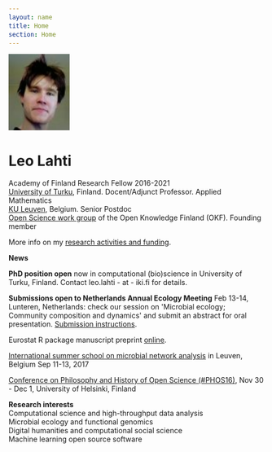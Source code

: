 ```yaml
---
layout: name
title: Home
section: Home
---
```


<img class='inset right' src='images/meitsi2006.jpg' title='Leo Lahti' alt='Photo' width='120px' />

Leo Lahti
=======

Academy of Finland Research Fellow 2016-2021  
[University of Turku](https://www.utu.fi/en/units/sci/units/math/Pages/home.aspx), Finland. Docent/Adjunct Professor. Applied Mathematics  
[KU Leuven](http://www.kuleuven.be/wieiswie/en/unit/50000700), Belgium. Senior Postdoc  
[Open Science work group](http://fi.okfn.org/wg/openscience/) of the Open Knowledge Finland (OKF). Founding member  

More info on my [research activities and funding](info/).


**News**

**PhD position open** now in computational (bio)science in University of Turku, Finland. Contact leo.lahti - at - iki.fi for details.  

**Submissions open to Netherlands Annual Ecology Meeting** Feb 13-14, Lunteren, Netherlands: check our session on 'Microbial ecology; Community composition and dynamics' and submit an abstract for oral presentation. [Submission instructions](https://www.nern.nl/NAEM2018).  

Eurostat R package manuscript preprint [online](https://journal.r-project.org/archive/2017/RJ-2017-019/index.html).

[International summer school on microbial network analysis](http://psbweb05.psb.ugent.be/conet/econetschool/index.php) in Leuven, Belgium Sep 11-13, 2017  

[Conference on Philosophy and History of Open Science (#PHOS16)](https://www.helsinki.fi/en/researchgroups/helsinki-digital-humanities/phos16-conference), Nov 30 - Dec 1, University of Helsinki, Finland


**Research interests**  
Computational science and high-throughput data analysis  
Microbial ecology and functional genomics  
Digital humanities and computational social science  
Machine learning open source software  



<!-- I am computational scientist focusing on the development and application of novel computational techniques in data-intensive research fields, in particular functional genomics and microbial ecology of the human body and [http://sorvi.r-forge.r-project.org open government data in Finland]. 
Computational analysis of human microbial ecology forms the current main focus of my research activity at [http://www.mib.wur.nl/UK/ Laboratory of Microbiology, Wageningen University], Netherlands. Before that, I was employed at [http://www.vetmed.helsinki.fi/apalva/index.htm Centre of Excellence in Microbial Food Safety Research], Department of Veterinary Bioscience, University of Helsinki, Finland, [http://www.cis.hut.fi/research Adaptive Informatics Research Centre of Excellence], Aalto University, [http://www.helsinki.fi/cmg/english/group/research_group.html Laboratory of Cytomolecular Genetics], University of Helsinki and as a visiting researcher at [http://www.ebi.ac.uk European Bioinformatics Institute EBI], Hinxton, UK, developing machine learning approaches for genome- and organism-wide analysis of the human transcriptome, cancer genomics, and cross-species studies. For further information, see the occasional [http://antagomir.wordpress.com opencomp] blog on computational science and a [[User:Leo_Lahti/bio|brief biography of my research career]]. -->



